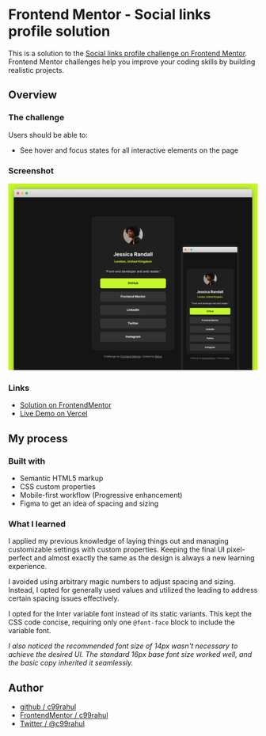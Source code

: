 # Frontend Mentor - Social links profile solution

This is a solution to the [Social links profile challenge on Frontend Mentor](https://www.frontendmentor.io/challenges/social-links-profile-UG32l9m6dQ). Frontend Mentor challenges help you improve your coding skills by building realistic projects. 

## Overview

### The challenge

Users should be able to:

- See hover and focus states for all interactive elements on the page

### Screenshot

![](./screenshot.jpg)

### Links

- [Solution on FrontendMentor](https://www.frontendmentor.io/solutions/blog-post-card-made-with-css-y1GKbfhyzV)
- [Live Demo on Vercel](https://social-links-profile-two-navy.vercel.app/)

## My process

### Built with

- Semantic HTML5 markup
- CSS custom properties
- Mobile-first workflow (Progressive enhancement)
- Figma to get an idea of spacing and sizing 

### What I learned

I applied my previous knowledge of laying things out and managing customizable settings with custom properties. Keeping the final UI pixel-perfect and almost exactly the same as the design is always a new learning experience. 

I avoided using arbitrary magic numbers to adjust spacing and sizing. Instead, I opted for generally used values and utilized the leading to address certain spacing issues effectively.

I opted for the Inter variable font instead of its static variants. This kept the CSS code concise, requiring only one `@font-face` block to include the variable font.

_I also noticed the recommended font size of 14px wasn't necessary to achieve the desired UI. The standard 16px base font size worked well, and the basic copy inherited it seamlessly._

## Author

- [github / c99rahul](https://github.com/c99rahul)
- [FrontendMentor / c99rahul](https://www.frontendmentor.io/profile/c99rahul)
- [Twitter / @c99rahul](https://www.twitter.com/c99rahul)